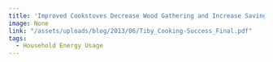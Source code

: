 ```yaml
---
title: 'Improved Cookstoves Decrease Wood Gathering and Increase Savings Rates'
image: None
link: "/assets/uploads/blog/2013/06/Tiby_Cooking-Success_Final.pdf"
tags:
  - Household Energy Usage
---
```

